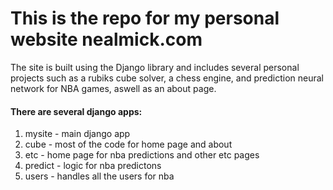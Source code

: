 
 
# This is the repo for my personal website nealmick.com

The site is built using the Django library and includes several personal projects such as a rubiks cube solver, a chess engine, and prediction neural network for NBA games, aswell as an about page.

#### There are several django apps:

1. mysite - main django app
2. cube - most of the code for home page and about
3. etc - home page for nba predictions and other etc pages
4. predict - logic for nba predictons
5. users - handles all the users for nba


 
 
